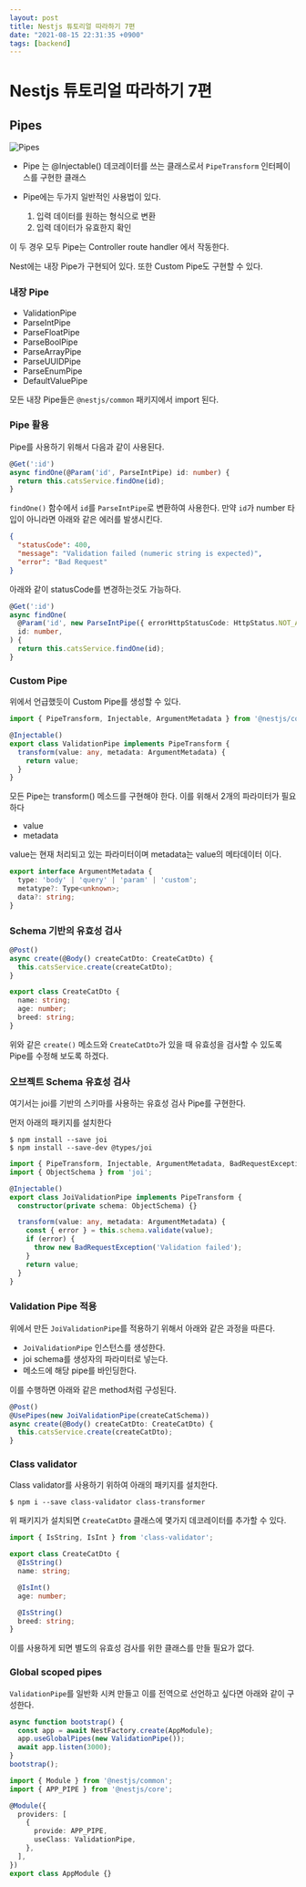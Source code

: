 ```yaml
---
layout: post
title: Nestjs 튜토리얼 따라하기 7편
date: "2021-08-15 22:31:35 +0900"
tags: [backend]
---
```


# Nestjs 튜토리얼 따라하기 7편

## Pipes

![Pipes](https://docs.nestjs.com/assets/Pipe_1.png)

* Pipe 는 @Injectable() 데코레이터를 쓰는 클래스로서 `PipeTransform` 인터페이스를 구현한 클래스

* Pipe에는 두가지 일반적인 사용법이 있다.
  1. 입력 데이터를 원하는 형식으로 변환
  2. 입력 데이터가 유효한지 확인

이 두 경우 모두 Pipe는 Controller route handler 에서 작동한다. 

Nest에는 내장 Pipe가 구현되어 있다. 또한 Custom Pipe도 구현할 수 있다.

### 내장 Pipe
* ValidationPipe
* ParseIntPipe
* ParseFloatPipe
* ParseBoolPipe
* ParseArrayPipe
* ParseUUIDPipe
* ParseEnumPipe
* DefaultValuePipe

모든 내장 Pipe들은 `@nestjs/common` 패키지에서 import 된다.

### Pipe 활용

Pipe를 사용하기 위해서 다음과 같이 사용된다.

```typescript
@Get(':id')
async findOne(@Param('id', ParseIntPipe) id: number) {
  return this.catsService.findOne(id);
}
```

`findOne()` 함수에서 `id`를 `ParseIntPipe`로 변환하여 사용한다. 만약 `id`가 number 타입이 아니라면 아래와 같은 에러를 발생시킨다.

```json
{
  "statusCode": 400,
  "message": "Validation failed (numeric string is expected)",
  "error": "Bad Request"
}
```

아래와 같이 statusCode를 변경하는것도 가능하다.
```typescript
@Get(':id')
async findOne(
  @Param('id', new ParseIntPipe({ errorHttpStatusCode: HttpStatus.NOT_ACCEPTABLE }))
  id: number,
) {
  return this.catsService.findOne(id);
}
```

### Custom Pipe

위에서 언급했듯이 Custom Pipe를 생성할 수 있다. 

```typescript
import { PipeTransform, Injectable, ArgumentMetadata } from '@nestjs/common';

@Injectable()
export class ValidationPipe implements PipeTransform {
  transform(value: any, metadata: ArgumentMetadata) {
    return value;
  }
}
```

모든 Pipe는 transform() 메소드를 구현해야 한다. 이를 위해서 2개의 파라미터가 필요하다
* value
* metadata

value는 현재 처리되고 있는 파라미터이며 metadata는 value의 메타데이터 이다.

```typescript
export interface ArgumentMetadata {
  type: 'body' | 'query' | 'param' | 'custom';
  metatype?: Type<unknown>;
  data?: string;
}
```

### Schema 기반의 유효성 검사

```typescript
@Post()
async create(@Body() createCatDto: CreateCatDto) {
  this.catsService.create(createCatDto);
}
```

```typescript
export class CreateCatDto {
  name: string;
  age: number;
  breed: string;
}
```

위와 같은 `create()` 메소드와 `CreateCatDto`가 있을 때 유효성을 검사할 수 있도록 Pipe를 수정해 보도록 하겠다.

### 오브젝트 Schema 유효성 검사

여기서는 joi를 기반의 스키마를 사용하는 유효성 검사 Pipe를 구현한다.

먼저 아래의 패키지를 설치한다 
```
$ npm install --save joi
$ npm install --save-dev @types/joi
```

```typescript
import { PipeTransform, Injectable, ArgumentMetadata, BadRequestException } from '@nestjs/common';
import { ObjectSchema } from 'joi';

@Injectable()
export class JoiValidationPipe implements PipeTransform {
  constructor(private schema: ObjectSchema) {}

  transform(value: any, metadata: ArgumentMetadata) {
    const { error } = this.schema.validate(value);
    if (error) {
      throw new BadRequestException('Validation failed');
    }
    return value;
  }
}
```

### Validation Pipe 적용

위에서 만든 `JoiValidationPipe`를 적용하기 위해서 아래와 같은 과정을 따른다.
* `JoiValidationPipe` 인스턴스를 생성한다.
* joi schema를 생성자의 파라미터로 넣는다.
* 메소드에 해당 pipe를 바인딩한다.

이를 수행하면 아래와 같은 method처럼 구성된다.

```typescript
@Post()
@UsePipes(new JoiValidationPipe(createCatSchema))
async create(@Body() createCatDto: CreateCatDto) {
  this.catsService.create(createCatDto);
}
```

### Class validator

Class validator를 사용하기 위하여 아래의 패키지를 설치한다.
```
$ npm i --save class-validator class-transformer
```

위 패키지가 설치되면 `CreateCatDto` 클래스에 몇가지 데코레이터를 추가할 수 있다.

```typescript
import { IsString, IsInt } from 'class-validator';

export class CreateCatDto {
  @IsString()
  name: string;

  @IsInt()
  age: number;

  @IsString()
  breed: string;
}
```

이를 사용하게 되면 별도의 유효성 검사를 위한 클래스를 만들 필요가 없다.

### Global scoped pipes

`ValidationPipe`를 일반화 시켜 만들고 이를 전역으로 선언하고 싶다면 아래와 같이 구성한다.

```typescript
async function bootstrap() {
  const app = await NestFactory.create(AppModule);
  app.useGlobalPipes(new ValidationPipe());
  await app.listen(3000);
}
bootstrap();
```

```typescript
import { Module } from '@nestjs/common';
import { APP_PIPE } from '@nestjs/core';

@Module({
  providers: [
    {
      provide: APP_PIPE,
      useClass: ValidationPipe,
    },
  ],
})
export class AppModule {}
```